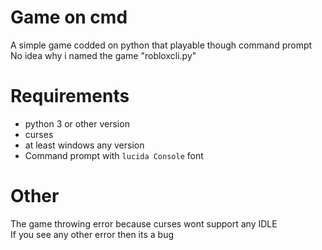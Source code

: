 # Game on cmd
A simple game codded on python that playable though command prompt\
No idea why i named the game "robloxcli.py"
# Requirements
- python 3 or other version
- curses
- at least windows any version
- Command prompt with `lucida Console` font
# Other
The game throwing error because curses wont support any IDLE\
If you see any other error then its a bug
